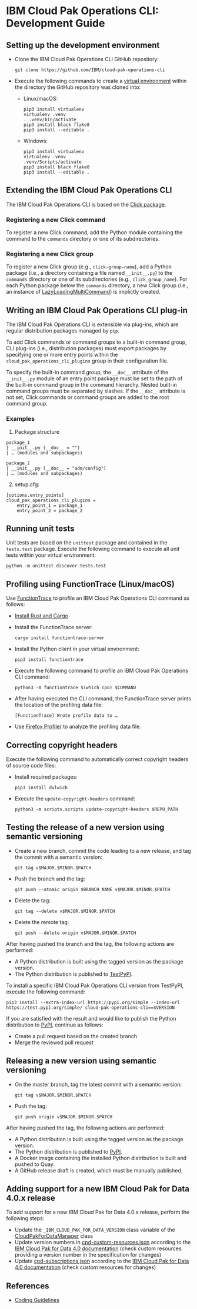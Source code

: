 # IBM Cloud Pak Operations CLI: Development Guide

## Setting up the development environment

- Clone the IBM Cloud Pak Operations CLI GitHub repository:

  ```shell
  git clone https://github.com/IBM/cloud-pak-operations-cli
  ```

- Execute the following commands to create a [virtual environment](https://virtualenv.pypa.io/en/latest/) within the directory the GitHub repository was cloned into:

  - Linux/macOS:

    ```shell
    pip3 install virtualenv
    virtualenv .venv
    . .venv/bin/activate
    pip3 install black flake8
    pip3 install --editable .
    ```

  - Windows:

    ```shell
    pip3 install virtualenv
    virtualenv .venv
    .venv/Scripts/activate
    pip3 install black flake8
    pip3 install --editable .
    ```

## Extending the IBM Cloud Pak Operations CLI

The IBM Cloud Pak Operations CLI is based on the [Click package](https://palletsprojects.com/p/click/).

### Registering a new Click command

To register a new Click command, add the Python module containing the command to the `commands` directory or one of its subdirectories.

### Registering a new Click group

To register a new Click group (e.g., `click-group-name`), add a Python package (i.e., a directory containing a file named `__init__.py`) to the `commands` directory or one of its subdirectories (e.g., `click_group_name`). For each Python package below the `commands` directory, a new Click group (i.e., an instance of [LazyLoadingMultiCommand](cpo/lib/click/lazy_loading_multi_command.py)) is implictly created.

## Writing an IBM Cloud Pak Operations CLI plug-in

The IBM Cloud Pak Operations CLI is extensible via plug-ins, which are regular distribution packages managed by `pip`.

To add Click commands or command groups to a built-in command group, CLI plug-ins (i.e., distribution packages) must export packages by specifying one or more entry points within the `cloud_pak_operations_cli_plugins` group in their configuration file.

To specify the built-in command group, the `__doc__` attribute of the `__init__.py` module of an entry point package must be set to the path of the built-in command group in the command hierarchy. Nested built-in command groups must be separated by slashes. If the `__doc__` attribute is not set, Click commands or command groups are added to the root command group.

### Examples

1. Package structure

```
package_1
| __init__.py (__doc__ = "")
| … (modules and subpackages)

package_2
| __init__.py (__doc__ = "adm/config")
| … (modules and subpackages)
```

2. setup.cfg:

```
[options.entry_points]
cloud_pak_operations_cli_plugins =
    entry_point_1 = package_1
    entry_point_2 = package_2
```

## Running unit tests

Unit tests are based on the `unittest` package and contained in the `tests.test` package. Execute the following command to execute all unit tests within your virtual environment:

```shell
python -m unittest discover tests.test
```

## Profiling using FunctionTrace (Linux/macOS)

Use [FunctionTrace](https://functiontrace.com/) to profile an IBM Cloud Pak Operations CLI command as follows:

- [Install Rust and Cargo](https://doc.rust-lang.org/cargo/getting-started/installation.html#install-rust-and-cargo)

- Install the FunctionTrace server:

  ```shell
  cargo install functiontrace-server
  ```

- Install the Python client in your virtual environment:

  ```shell
  pip3 install functiontrace
  ```

- Execute the following command to profile an IBM Cloud Pak Operations CLI command:

  ```shell
  python3 -m functiontrace $(which cpo) $COMMAND
  ```

- After having executed the CLI command, the FunctionTrace server prints the location of the profiling data file:

  ```shell
  [FunctionTrace] Wrote profile data to …
  ```

- Use [Firefox Profiler](https://profiler.firefox.com/) to analyze the profiling data file.

## Correcting copyright headers

Execute the following command to automatically correct copyright headers of source code files:

- Install required packages:

  ```shell
  pip3 install dulwich
  ```

- Execute the `update-copyright-headers` command:

  ```shell
  python3 -m scripts.scripts update-copyright-headers $REPO_PATH
  ```

## Testing the release of a new version using semantic versioning

- Create a new branch, commit the code leading to a new release, and tag the commit with a semantic version:

  ```shell
  git tag v$MAJOR.$MINOR.$PATCH
  ```

- Push the branch and the tag:

  ```shell
  git push --atomic origin $BRANCH_NAME v$MAJOR.$MINOR.$PATCH
  ```

- Delete the tag:

  ```shell
  git tag --delete v$MAJOR.$MINOR.$PATCH
  ```

- Delete the remote tag:

  ```shell
  git push --delete origin v$MAJOR.$MINOR.$PATCH
  ```

After having pushed the branch and the tag, the following actions are performed:

- A Python distribution is built using the tagged version as the package version.
- The Python distribution is published to [TestPyPI](https://test.pypi.org/).

To install a specific IBM Cloud Pak Operations CLI version from TestPyPI, execute the following command:

```shell
pip3 install --extra-index-url https://pypi.org/simple --index-url https://test.pypi.org/simple/ cloud-pak-operations-cli==$VERSION
```

If you are satisfied with the result and would like to publish the Python distribution to [PyPI](https://pypi.org/), continue as follows:

- Create a pull request based on the created branch
- Merge the reviewed pull request

## Releasing a new version using semantic versioning

- On the master branch, tag the latest commit with a semantic version:

  ```shell
  git tag v$MAJOR.$MINOR.$PATCH
  ```

- Push the tag:

  ```shell
  git push origin v$MAJOR.$MINOR.$PATCH
  ```

After having pushed the tag, the following actions are performed:

- A Python distribution is built using the tagged version as the package version.
- The Python distribution is published to [PyPI](https://pypi.org/).
- A Docker image containing the installed Python distribution is built and pushed to Quay.
- A GitHub release draft is created, which must be manually published.

## Adding support for a new IBM Cloud Pak for Data 4.0.x release

To add support for a new IBM Cloud Pak for Data 4.0.x release, perform the following steps:

- Update the `_IBM_CLOUD_PAK_FOR_DATA_VERSION` class variable of the [CloudPakForDataManager](cpo/lib/cloud_pak_for_data/cpd_4_0_0/cpd_manager.py) class
- Update version numbers in [cpd-custom-resources.json](/cpo/deps/config/cpd-custom-resources.json) according to the [IBM Cloud Pak for Data 4.0 documentation](https://www.ibm.com/docs/en/cloud-paks/cp-data/4.0?topic=integrations-services) (check custom resources providing a version number in the specification for changes)
- Update [cpd-subscriptions.json](/cpo/deps/config/cpd-subscriptions.json) according to the [IBM Cloud Pak for Data 4.0 documentation](https://www.ibm.com/docs/en/cloud-paks/cp-data/4.0?topic=tasks-creating-operator-subscriptions#preinstall-operator-subscriptions__svc-subcriptions) (check custom resources for changes)

## References

- [Coding Guidelines](coding_guidelines.md)
